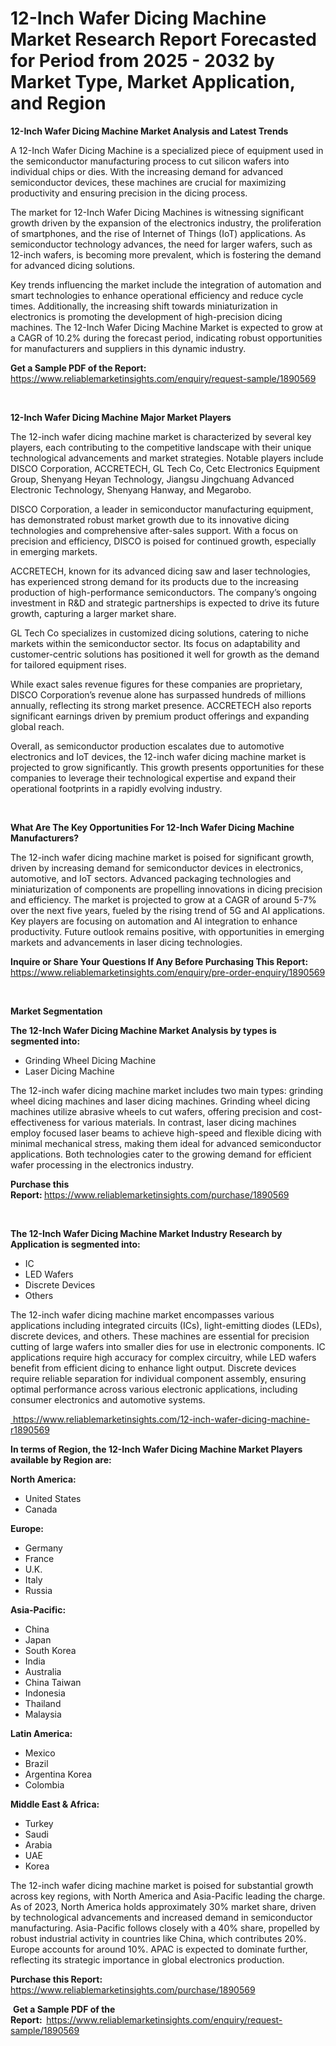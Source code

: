 <p><h1>12-Inch Wafer Dicing Machine Market Research Report Forecasted for Period from 2025 -  2032 by Market Type, Market Application, and Region</h1></p><p><strong>12-Inch Wafer Dicing Machine Market Analysis and Latest Trends</strong></p>
<p><p>A 12-Inch Wafer Dicing Machine is a specialized piece of equipment used in the semiconductor manufacturing process to cut silicon wafers into individual chips or dies. With the increasing demand for advanced semiconductor devices, these machines are crucial for maximizing productivity and ensuring precision in the dicing process. </p><p>The market for 12-Inch Wafer Dicing Machines is witnessing significant growth driven by the expansion of the electronics industry, the proliferation of smartphones, and the rise of Internet of Things (IoT) applications. As semiconductor technology advances, the need for larger wafers, such as 12-inch wafers, is becoming more prevalent, which is fostering the demand for advanced dicing solutions. </p><p>Key trends influencing the market include the integration of automation and smart technologies to enhance operational efficiency and reduce cycle times. Additionally, the increasing shift towards miniaturization in electronics is promoting the development of high-precision dicing machines. The 12-Inch Wafer Dicing Machine Market is expected to grow at a CAGR of 10.2% during the forecast period, indicating robust opportunities for manufacturers and suppliers in this dynamic industry.</p></p>
<p><strong>Get a Sample PDF of the Report:&nbsp;</strong> <a href="https://www.reliablemarketinsights.com/enquiry/request-sample/1890569?utm_campaign=3187&utm_medium=2&utm_source=Github&utm_content=ia&utm_term=12042025&utm_id=12-inch-wafer-dicing-machine">https://www.reliablemarketinsights.com/enquiry/request-sample/1890569</a></p>
<p>&nbsp;</p>
<p><strong>12-Inch Wafer Dicing Machine Major Market Players</strong></p>
<p><p>The 12-inch wafer dicing machine market is characterized by several key players, each contributing to the competitive landscape with their unique technological advancements and market strategies. Notable players include DISCO Corporation, ACCRETECH, GL Tech Co, Cetc Electronics Equipment Group, Shenyang Heyan Technology, Jiangsu Jingchuang Advanced Electronic Technology, Shenyang Hanway, and Megarobo.</p><p>DISCO Corporation, a leader in semiconductor manufacturing equipment, has demonstrated robust market growth due to its innovative dicing technologies and comprehensive after-sales support. With a focus on precision and efficiency, DISCO is poised for continued growth, especially in emerging markets.</p><p>ACCRETECH, known for its advanced dicing saw and laser technologies, has experienced strong demand for its products due to the increasing production of high-performance semiconductors. The company’s ongoing investment in R&D and strategic partnerships is expected to drive its future growth, capturing a larger market share.</p><p>GL Tech Co specializes in customized dicing solutions, catering to niche markets within the semiconductor sector. Its focus on adaptability and customer-centric solutions has positioned it well for growth as the demand for tailored equipment rises.</p><p>While exact sales revenue figures for these companies are proprietary, DISCO Corporation’s revenue alone has surpassed hundreds of millions annually, reflecting its strong market presence. ACCRETECH also reports significant earnings driven by premium product offerings and expanding global reach.</p><p>Overall, as semiconductor production escalates due to automotive electronics and IoT devices, the 12-inch wafer dicing machine market is projected to grow significantly. This growth presents opportunities for these companies to leverage their technological expertise and expand their operational footprints in a rapidly evolving industry.</p></p>
<p>&nbsp;</p>
<p><strong>What Are The Key Opportunities For 12-Inch Wafer Dicing Machine Manufacturers?</strong></p>
<p><p>The 12-inch wafer dicing machine market is poised for significant growth, driven by increasing demand for semiconductor devices in electronics, automotive, and IoT sectors. Advanced packaging technologies and miniaturization of components are propelling innovations in dicing precision and efficiency. The market is projected to grow at a CAGR of around 5-7% over the next five years, fueled by the rising trend of 5G and AI applications. Key players are focusing on automation and AI integration to enhance productivity. Future outlook remains positive, with opportunities in emerging markets and advancements in laser dicing technologies.</p></p>
<p><strong>Inquire or Share Your Questions If Any Before Purchasing This Report:</strong> <a href="https://www.reliablemarketinsights.com/enquiry/pre-order-enquiry/1890569?utm_campaign=3187&utm_medium=2&utm_source=Github&utm_content=ia&utm_term=12042025&utm_id=12-inch-wafer-dicing-machine">https://www.reliablemarketinsights.com/enquiry/pre-order-enquiry/1890569</a></p>
<p>&nbsp;</p>
<p><strong>Market Segmentation</strong></p>
<p><strong>The 12-Inch Wafer Dicing Machine Market Analysis by types is segmented into:</strong></p>
<p><ul><li>Grinding Wheel Dicing Machine</li><li>Laser Dicing Machine</li></ul></p>
<p><p>The 12-inch wafer dicing machine market includes two main types: grinding wheel dicing machines and laser dicing machines. Grinding wheel dicing machines utilize abrasive wheels to cut wafers, offering precision and cost-effectiveness for various materials. In contrast, laser dicing machines employ focused laser beams to achieve high-speed and flexible dicing with minimal mechanical stress, making them ideal for advanced semiconductor applications. Both technologies cater to the growing demand for efficient wafer processing in the electronics industry.</p></p>
<p><strong>Purchase this Report:&nbsp;</strong><a href="https://www.reliablemarketinsights.com/purchase/1890569?utm_campaign=3187&utm_medium=2&utm_source=Github&utm_content=ia&utm_term=12042025&utm_id=12-inch-wafer-dicing-machine">https://www.reliablemarketinsights.com/purchase/1890569</a></p>
<p>&nbsp;</p>
<p><strong>The 12-Inch Wafer Dicing Machine Market Industry Research by Application is segmented into:</strong></p>
<p><ul><li>IC</li><li>LED Wafers</li><li>Discrete Devices</li><li>Others</li></ul></p>
<p><p>The 12-inch wafer dicing machine market encompasses various applications including integrated circuits (ICs), light-emitting diodes (LEDs), discrete devices, and others. These machines are essential for precision cutting of large wafers into smaller dies for use in electronic components. IC applications require high accuracy for complex circuitry, while LED wafers benefit from efficient dicing to enhance light output. Discrete devices require reliable separation for individual component assembly, ensuring optimal performance across various electronic applications, including consumer electronics and automotive systems.</p></p>
<p><a href="https://www.reliablemarketinsights.com/12-inch-wafer-dicing-machine-r1890569?utm_campaign=3187&utm_medium=2&utm_source=Github&utm_content=ia&utm_term=12042025&utm_id=12-inch-wafer-dicing-machine">&nbsp;https://www.reliablemarketinsights.com/12-inch-wafer-dicing-machine-r1890569</a></p>
<p><strong>In terms of Region, the 12-Inch Wafer Dicing Machine Market Players available by Region are:</strong></p>
<p>
    <p> <strong> North America: </strong>
        <ul>
            <li>United States</li>
            <li>Canada</li>
        </ul>
        </p> 
    <p> <strong> Europe: </strong>
        <ul>
            <li>Germany</li>
            <li>France</li>
            <li>U.K.</li>
            <li>Italy</li>
            <li>Russia</li>
        </ul>
        </p> 
    <p> <strong> Asia-Pacific: </strong>
        <ul>
            <li>China</li>
            <li>Japan</li>
            <li>South Korea</li>
            <li>India</li>
            <li>Australia</li>
            <li>China Taiwan</li>
            <li>Indonesia</li>
            <li>Thailand</li>
            <li>Malaysia</li>
        </ul>
        </p> 
    <p> <strong> Latin America: </strong>
        <ul>
            <li>Mexico</li>
            <li>Brazil</li>
            <li>Argentina Korea</li>
            <li>Colombia</li>
        </ul>
        </p> 
    <p> <strong> Middle East & Africa: </strong>
        <ul>
            <li>Turkey</li>
            <li>Saudi</li>
            <li>Arabia</li>
            <li>UAE</li>
            <li>Korea</li>
        </ul>
    </p>
    </p>
<p><p>The 12-inch wafer dicing machine market is poised for substantial growth across key regions, with North America and Asia-Pacific leading the charge. As of 2023, North America holds approximately 30% market share, driven by technological advancements and increased demand in semiconductor manufacturing. Asia-Pacific follows closely with a 40% share, propelled by robust industrial activity in countries like China, which contributes 20%. Europe accounts for around 10%. APAC is expected to dominate further, reflecting its strategic importance in global electronics production.</p></p>
<p><strong>Purchase this Report: </strong><a href="https://www.reliablemarketinsights.com/purchase/1890569?utm_campaign=3187&utm_medium=2&utm_source=Github&utm_content=ia&utm_term=12042025&utm_id=12-inch-wafer-dicing-machine">https://www.reliablemarketinsights.com/purchase/1890569</a></p>
<p>&nbsp;<strong>Get a Sample PDF of the Report:&nbsp;&nbsp;</strong><a href="https://www.reliablemarketinsights.com/enquiry/request-sample/1890569?utm_campaign=3187&utm_medium=2&utm_source=Github&utm_content=ia&utm_term=12042025&utm_id=12-inch-wafer-dicing-machine">https://www.reliablemarketinsights.com/enquiry/request-sample/1890569</a></p>
<p><strong></strong></p>
<p><p></p><p></p><p></p></p>